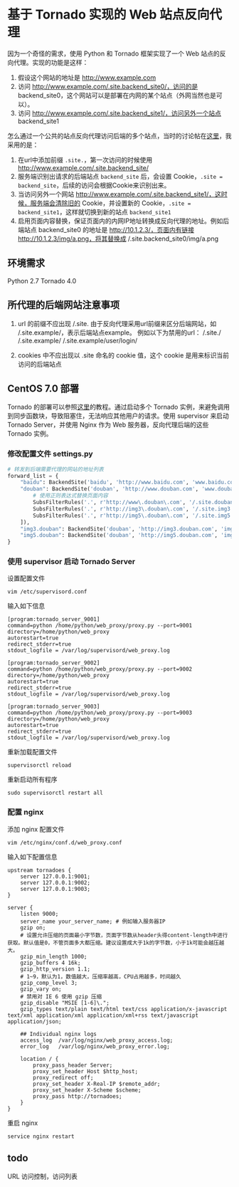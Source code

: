 # 基于 Tornado 实现的 Web 站点反向代理

因为一个奇怪的需求，使用 Python 和 Tornado 框架实现了一个 Web 站点的反向代理。实现的功能是这样：

1. 假设这个网站的地址是 http://www.example.com
2. 访问 http://www.example.com/.site.backend_site0/，访问的是 backend_site0，这个网站可以是部署在内网的某个站点（外网当然也是可以）。
3. 访问 http://www.example.com/.site.backend_site1/，访问另外一个站点 backend_site1

怎么通过一个公共的站点反向代理访问后端的多个站点，当时的讨论帖在[这里][1]，我采用的是：

1. 在url中添加前缀 `.site.`，第一次访问的时候使用 http://www.example.com/.site.backend_site/
2. 服务端识别出请求的后端站点 `backend_site` 后，会设置 Cookie，`.site = backend_site`，后续的访问会根据Cookie来识别出来。
3. 当访问另外一个网站 http://www.example.com/.site.backend_site1/，这时候，服务端会清除旧的 Cookie，并设置新的 Cookie，`.site = backend_site1`，这样就切换到新的站点 `backend_site1`
4. 启用页面内容替换，保证页面内的内网IP地址转换成反向代理的地址。例如后端站点 backend_site0 的地址是 http://10.1.2.3/，页面内有链接 http://10.1.2.3/img/a.png，将其替换成  /.site.backend_site0/img/a.png

## 环境需求

Python 2.7
Tornado 4.0


## 所代理的后端网站注意事项

1. url 的前缀不应出现 /.site. 
    由于反向代理采用url前缀来区分后端网站，如 /.site.example/，表示后端站点example。
    例如以下为禁用的url：
    /.site./
    /.site.example/
    /.site.example/user/login/

2. cookies 中不应出现以 .site 命名的 cookie 值，这个 cookie 是用来标识当前访问的后端站点

## CentOS 7.0 部署

Tornado 的部署可以参照[这里][1]的教程。通过启动多个 Tornado 实例，来避免调用到同步函数块，导致阻塞住，无法响应其他用户的请求。使用 supervisor 来启动 Tornado Server，并使用 Nginx 作为 Web 服务器，反向代理后端的这些 Tornado 实例。


### 修改配置文件 settings.py

```python
# 转发到后端需要代理的网站的地址列表
forward_list = {
    "baidu": BackendSite('baidu', 'http://www.baidu.com', 'www.baidu.com', []),
    "douban": BackendSite('douban', 'http://www.douban.com', 'www.douban.com', [
        # 使用正则表达式替换页面内容
        SubsFilterRules('.', r'http://www\.douban\.com', '/.site.douban'),
        SubsFilterRules('.', r'http://img3\.douban\.com', '/.site.img3.douban'),
        SubsFilterRules('.', r'http://img5\.douban\.com', '/.site.img5.douban'),
    ]),
    "img3.douban": BackendSite('douban', 'http://img3.douban.com', 'img3.douban.com', []),
    "img5.douban": BackendSite('douban', 'http://img5.douban.com', 'img5.douban.com', []),
}
```

### 使用 supervisor 启动 Tornado Server

设置配置文件

    vim /etc/supervisord.conf

输入如下信息

```
[program:tornado_server_9001]
command=python /home/python/web_proxy/proxy.py --port=9001
directory=/home/python/web_proxy
autorestart=true
redirect_stderr=true
stdout_logfile = /var/log/supervisord/web_proxy.log

[program:tornado_server_9002]
command=python /home/python/web_proxy/proxy.py --port=9002
directory=/home/python/web_proxy
autorestart=true
redirect_stderr=true
stdout_logfile = /var/log/supervisord/web_proxy.log

[program:tornado_server_9003]
command=python /home/python/web_proxy/proxy.py --port=9003
directory=/home/python/web_proxy
autorestart=true
redirect_stderr=true
stdout_logfile = /var/log/supervisord/web_proxy.log
```

重新加载配置文件

    supervisorctl reload

重新启动所有程序

    sudo supervisorctl restart all

### 配置 nginx

添加 nginx 配置文件

    vim /etc/nginx/conf.d/web_proxy.conf

输入如下配置信息

```
upstream tornadoes {
    server 127.0.0.1:9001;
    server 127.0.0.1:9002;
    server 127.0.0.1:9003;
}

server {
    listen 9000;
    server_name your_server_name; # 例如输入服务器IP
    gzip on;
    # 设置允许压缩的页面最小字节数，页面字节数从header头得content-length中进行获取。默认值是0，不管页面多大都压缩。建议设置成大于1k的字节数，小于1k可能会越压越大。
    gzip_min_length 1000;
    gzip_buffers 4 16k;
    gzip_http_version 1.1;
    # 1~9，默认为1，数值越大，压缩率越高，CPU占用越多，时间越久
    gzip_comp_level 3;
    gzip_vary on;
    # 禁用对 IE 6 使用 gzip 压缩
    gzip_disable "MSIE [1-6]\.";
    gzip_types text/plain text/html text/css application/x-javascript text/xml application/xml application/xml+rss text/javascript application/json;

    ## Individual nginx logs
    access_log  /var/log/nginx/web_proxy_access.log;
    error_log   /var/log/nginx/web_proxy_error.log;

    location / {
        proxy_pass_header Server;
        proxy_set_header Host $http_host;
        proxy_redirect off;
        proxy_set_header X-Real-IP $remote_addr;
        proxy_set_header X-Scheme $scheme;
        proxy_pass http://tornadoes;
    }
}
```

重启 nginx

    service nginx restart


## todo
URL 访问控制，访问列表



  [1]: http://mirrors.segmentfault.com/itt2zh/ch8.html